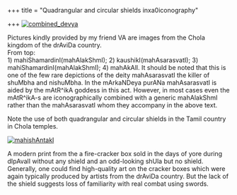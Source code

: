 +++
title = "Quadrangular and circular shields inxa0iconography"

+++
[![combined\_devya](https://i1.wp.com/farm4.static.flickr.com/3386/3331859475_58e7200995_o.png)](http://www.flickr.com/photos/24766652@N05/3331859475/ "combined_devya by somasushma, on Flickr")

Pictures kindly provided by my friend VA are images from the Chola
kingdom of the drAviDa country.  
From top:  
1\) mahiShamardinI(mahAlakShmI); 2) kaushikI(mahAsarasvatI); 3)
mahiShamardinI(mahAlakShmI); 4) mahAkAlI. It should be noted that this
is one of the few rare depictions of the deity mahAsarasvatI the killer
of shuMbha and nishuMbha. In the mArkaNDeya purANa mahAsarasvatI is
aided by the mAtR^ikA goddess in this act. However, in most cases even
the mAtR^ikA-s are iconographically combined with a generic mahAlakShmI
rather than the mahAsarasvatI whom they accompany in the above text.

Note the use of both quadrangular and circular shields in the Tamil
country in Chola temples.

[![mahishAntakI](https://i1.wp.com/farm4.static.flickr.com/3355/3332747684_fbab5a862f_o.png)](http://www.flickr.com/photos/24766652@N05/3332747684/ "mahishAntakI by somasushma, on Flickr")

A modern print from the a fire-cracker box sold in the days of yore
during dIpAvalI without any shield and an odd-looking shUla but no
shield. Generally, one could find high-quality art on the cracker boxes
which were again typically produced by artists from the drAviDa country.
But the lack of the shield suggests loss of familiarity with real combat
using swords.
